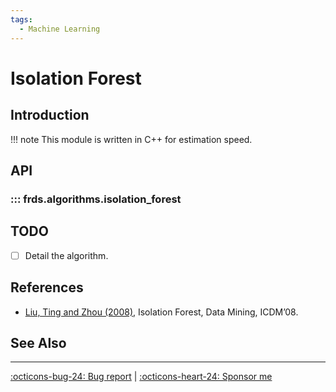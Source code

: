 ```yaml
---
tags:
  - Machine Learning
---
```


# Isolation Forest

## Introduction

!!! note
    This module is written in C++ for estimation speed.

## API

### ::: frds.algorithms.isolation_forest

## TODO

- [ ] Detail the algorithm.

## References

* [Liu, Ting and Zhou (2008)](https://doi.org/10.1109/ICDM.2008.17), Isolation Forest, Data Mining, ICDM’08.
<!-- * [Gao, Hasan, Qiu, Wu and Yu (2023 working paper)](), Anomalous Lending and Bank Risks. -->

## See Also

---

[:octicons-bug-24: Bug report](https://github.com/mgao6767/frds/issues/new?assignees=mgao6767&labels=&template=bug_report.md&title=%5BBUG%5D) | [:octicons-heart-24: Sponsor me](https://github.com/sponsors/mgao6767)